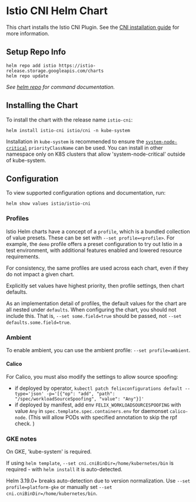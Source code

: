 # Istio CNI Helm Chart

This chart installs the Istio CNI Plugin. See the [CNI installation guide](https://istio.io/latest/docs/setup/additional-setup/cni/)
for more information.

## Setup Repo Info

```console
helm repo add istio https://istio-release.storage.googleapis.com/charts
helm repo update
```

_See [helm repo](https://helm.sh/docs/helm/helm_repo/) for command documentation._

## Installing the Chart

To install the chart with the release name `istio-cni`:

```console
helm install istio-cni istio/cni -n kube-system
```

Installation in `kube-system` is recommended to ensure the [`system-node-critical`](https://kubernetes.io/docs/tasks/administer-cluster/guaranteed-scheduling-critical-addon-pods/)
`priorityClassName` can be used. You can install in other namespace only on K8S clusters that allow
'system-node-critical' outside of kube-system.

## Configuration

To view supported configuration options and documentation, run:

```console
helm show values istio/istio-cni
```

### Profiles

Istio Helm charts have a concept of a `profile`, which is a bundled collection of value presets.
These can be set with `--set profile=<profile>`.
For example, the `demo` profile offers a preset configuration to try out Istio in a test environment, with additional features enabled and lowered resource requirements.

For consistency, the same profiles are used across each chart, even if they do not impact a given chart.

Explicitly set values have highest priority, then profile settings, then chart defaults.

As an implementation detail of profiles, the default values for the chart are all nested under `defaults`.
When configuring the chart, you should not include this.
That is, `--set some.field=true` should be passed, not `--set defaults.some.field=true`.

### Ambient

To enable ambient, you can use the ambient profile: `--set profile=ambient`.

#### Calico

For Calico, you must also modify the settings to allow source spoofing:

- if deployed by operator,  `kubectl patch felixconfigurations default --type='json' -p='[{"op": "add", "path": "/spec/workloadSourceSpoofing", "value": "Any"}]'`
- if deployed by manifest, add env `FELIX_WORKLOADSOURCESPOOFING` with value `Any` in `spec.template.spec.containers.env` for daemonset `calico-node`. (This will allow PODs with specified annotation to skip the rpf check. )

### GKE notes

On GKE, 'kube-system' is required.

If using `helm template`, `--set cni.cniBinDir=/home/kubernetes/bin` is required - with `helm install`
it is auto-detected.

Helm 3.19.0+ breaks auto-detection due to version normalization. Use `--set profile=platform-gke` or manually set `--set cni.cniBinDir=/home/kubernetes/bin`.
